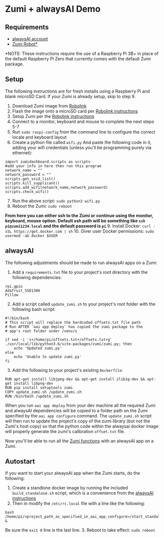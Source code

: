 # Zumi + alwaysAI Demo

## Requirements
- [alwaysAI account](https://dashboard.alwaysai.co/auth?register=true)
- [Zumi Robot*](https://www.robolink.com/zumi/)

*NOTE: These instructions require the use of a Raspberry Pi 3B+ in place of the default Raspberry Pi Zero that currently comes with the default Zumi package.

## Setup
The following instructions are for fresh installs using a Raspberry Pi and blank microSD Card. If your Zumi is already setup, skip to step 9.

1. Download Zumi image from [Robolink](https://forum.robolink.com/topic/475/new-sd-card-image-is-here)
2. Flash the image onto a microSD card per [Robolink instructions](https://www.youtube.com/watch?v=CV6Jtr138ms)
3. Setup Zumi per the [Robolink instructions](https://drive.google.com/file/d/13wVFnDWOo-79_rO7av3L4SAzrmaQ1Rtn/view)
4. Connect to a monitor, keyboard and mouse to complete the next steps 5-7
5. Run `sudo raspi-config` from the command line to configure the correct locale and keyboard layout
6. Create a python file called `wifi.py` And paste the following code in it, adding your wifi credentials (unless you'll be programming purely via ethernet):
```
import zumidashboard.scripts as scripts
#add your info in here then run this program
network_name = ""
network_password = ""
scripts.get_ssid_list()
scripts.kill_supplicant()
scripts.add_wifi(network_name,network_password)
scripts.check_wifi()
```
7. Run the above script: `sudo python3 wifi.py`
8. Reboot the Zumi: `sudo reboot`

**From here you can either ssh to the Zumi or continue using the monitor, keyboard, mouse option. Default ssh path will be something like `ssh pi@zumi1234.local` and the default password is `pi`** 
9. Install Docker: `curl -sSL https://get.docker.com | sh`
10. Giver user Docker permissions: `sudo usermod -aG docker $USER`

## alwaysAI
The following adjustments should be made to run alwaysAI apps on a Zumi:
1. Add a `requirements.txt` file to your project's root directory with the following dependencies:
```
rpi.gpio
Adafruit_SSD1306
Pillow
```
2. Add a script called `update_zumi.sh` to your project's root folder with the following bash script:
```
#!/bin/bash
# This script will replace the hardcoded offsets.txt file path
# Run AFTER `aai app deploy` has copied the zumi package to the
# app's root folder under /venv/s

if sed -i 's+/home/pi/offsets.txt+/offsets.txt+g' ./usr/local/lib/python3.6/site-packages/zumi/zumi.py; then
    echo 'Updated zumi.py'
else
    echo 'Unable to update zumi.py'
fi
```
3. Add the following to your project's existing `Dockerfile`:
```
RUN apt-get install libjpeg-dev && apt-get install zlib1g-dev && apt-get install libpng-dev
RUN pip install setuptools zumi
COPY update_zumi.sh /update_zumi.sh
RUN /bin/bash /update_zumi.sh
```

When you run `aai app deploy` from your dev machine all the required Zumi and alwaysAI dependencies will be copied to a folder path on the Zumi specified by the `aai app configure` command. The `update_zumi.sh` script will then run to update the project's copy of the zumi library (but not the Zumi's host copy) so that the python code within the alwaysai docker image will properly generate the zumi's calibration `offset.txt` file.

Now you'll be able to run all the [Zumi functions](http://docs.robolink.com/zumi-library) with an alwaysAI app on a Zumi.

## Autostart
If you want to start your alwaysAI app when the Zumi starts, do the following:
1. Create a standlone docker image by running the included `build_standalone.sh` script, which is a convenience from the [alwaysAI instructions](https://alwaysai.co/docs/application_development/packaging_app_as_docker_image.html)
2. Then in modify the `/etc/rc.local` file with a line like the following:
```
bash /home/pi/<project_path_as_specified_in_aai_app_configure>/start_standalone.sh &
```
Be sure the `exit 0` line is the last line.
3. Reboot to take effect: `sudo reboot`